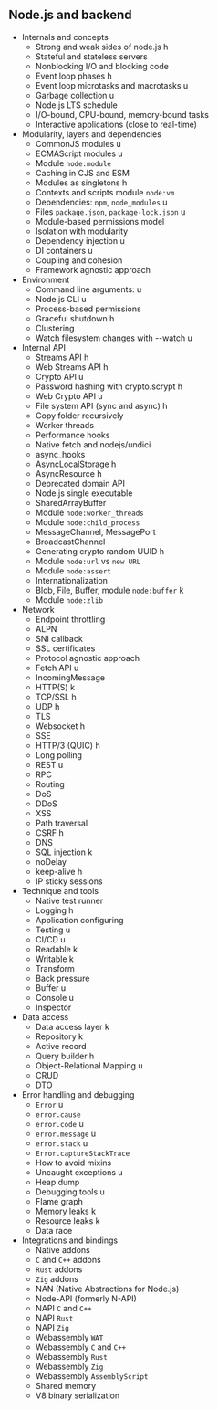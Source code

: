 ## Node.js and backend

- Internals and concepts
  - Strong and weak sides of node.js h
  - Stateful and stateless servers
  - Nonblocking I/O and blocking code
  - Event loop phases h
  - Event loop microtasks and macrotasks u
  - Garbage collection u
  - Node.js LTS schedule
  - I/O-bound, CPU-bound, memory-bound tasks
  - Interactive applications (close to real-time)
- Modularity, layers and dependencies
  - CommonJS modules u
  - ECMAScript modules u
  - Module `node:module`
  - Caching in CJS and ESM
  - Modules as singletons h
  - Contexts and scripts module `node:vm`
  - Dependencies: `npm`, `node_modules` u
  - Files `package.json`, `package-lock.json` u
  - Module-based permissions model
  - Isolation with modularity
  - Dependency injection u
  - DI containers u
  - Coupling and cohesion
  - Framework agnostic approach
- Environment
  - Command line arguments: u
  - Node.js CLI u
  - Process-based permissions
  - Graceful shutdown h
  - Clustering
  - Watch filesystem changes with --watch u
- Internal API
  - Streams API h
  - Web Streams API h
  - Crypto API u
  - Password hashing with crypto.scrypt h
  - Web Crypto API u
  - File system API (sync and async) h
  - Copy folder recursively
  - Worker threads
  - Performance hooks
  - Native fetch and nodejs/undici
  - async_hooks
  - AsyncLocalStorage h
  - AsyncResource h
  - Deprecated domain API
  - Node.js single executable
  - SharedArrayBuffer
  - Module `node:worker_threads`
  - Module `node:child_process`
  - MessageChannel, MessagePort
  - BroadcastChannel
  - Generating crypto random UUID h
  - Module `node:url` vs `new URL`
  - Module `node:assert`
  - Internationalization
  - Blob, File, Buffer, module `node:buffer` k
  - Module `node:zlib`
- Network
  - Endpoint throttling
  - ALPN
  - SNI callback
  - SSL certificates
  - Protocol agnostic approach
  - Fetch API u
  - IncomingMessage
  - HTTP(S) k
  - TCP/SSL h
  - UDP h
  - TLS
  - Websocket h
  - SSE
  - HTTP/3 (QUIC) h
  - Long polling
  - REST u
  - RPC
  - Routing
  - DoS
  - DDoS
  - XSS
  - Path traversal
  - CSRF h
  - DNS
  - SQL injection k
  - noDelay
  - keep-alive h
  - IP sticky sessions
- Technique and tools
  - Native test runner
  - Logging h
  - Application configuring
  - Testing u
  - CI/CD u
  - Readable k
  - Writable k
  - Transform
  - Back pressure
  - Buffer u
  - Console u
  - Inspector
- Data access
  - Data access layer k
  - Repository k
  - Active record
  - Query builder h
  - Object-Relational Mapping u
  - CRUD
  - DTO
- Error handling and debugging
  - `Error` u
  - `error.cause`
  - `error.code` u
  - `error.message` u
  - `error.stack` u
  - `Error.captureStackTrace`
  - How to avoid mixins
  - Uncaught exceptions u
  - Heap dump
  - Debugging tools u
  - Flame graph
  - Memory leaks k
  - Resource leaks k
  - Data race
- Integrations and bindings
  - Native addons
  - `C` and `C++` addons
  - `Rust` addons
  - `Zig` addons
  - NAN (Native Abstractions for Node.js)
  - Node-API (formerly N-API)
  - NAPI `C` and `C++`
  - NAPI `Rust`
  - NAPI `Zig`
  - Webassembly `WAT`
  - Webassembly `C` and `C++`
  - Webassembly `Rust`
  - Webassembly `Zig`
  - Webassembly `AssemblyScript`
  - Shared memory
  - V8 binary serialization
